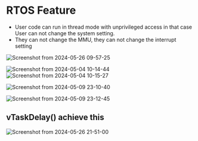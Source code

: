 # RTOS Feature
- User code can run in thread mode with unprivileged access in that case User can not change the system setting.
- They can not change the MMU, they can not change the interrupt setting

![Screenshot from 2024-05-26 09-57-25](https://github.com/PranabNandy/FreeRTOS/assets/34576104/c47cfb03-4424-459a-96c5-de8507ceb3ee)


![Screenshot from 2024-05-04 10-14-44](https://github.com/PranabNandy/FreeRTOS/assets/34576104/3c3e516b-3a1f-4bd0-a58e-bce5d4695d06)
![Screenshot from 2024-05-04 10-15-27](https://github.com/PranabNandy/FreeRTOS/assets/34576104/a7e5a009-ed9f-4723-919e-51aea33ab223)

![Screenshot from 2024-05-09 23-10-40](https://github.com/PranabNandy/FreeRTOS/assets/34576104/a77eb1a9-1148-4042-afe1-325543a1adc2)

![Screenshot from 2024-05-09 23-12-45](https://github.com/PranabNandy/FreeRTOS/assets/34576104/4d2de942-f1ae-414d-a311-a87f4506ecdf)


## vTaskDelay() achieve this
![Screenshot from 2024-05-26 21-51-00](https://github.com/PranabNandy/FreeRTOS/assets/34576104/982cc4c5-94a1-4cd4-8701-05079de0ffac)
